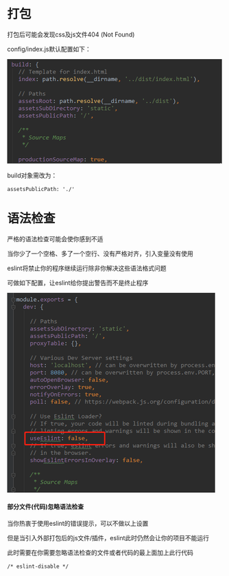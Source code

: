 # 打包

打包后可能会发现css及js文件404 \(Not Found\)

config/index.js默认配置如下：

![](/assets/config-build.png)

build对象需改为：

```
assetsPublicPath: './'
```

# 语法检查

严格的语法检查可能会使你感到不适

当你少了一个空格、多了一个空行、没有严格对齐，引入变量没有使用

eslint将禁止你的程序继续运行除非你解决这些语法格式问题

可做如下配置，让eslint给你提出警告而不是终止程序

![](/assets/eslint.png)

#### 部分文件\(代码\)忽略语法检查

当你热衷于使用eslint的错误提示，可以不做以上设置

但是当引入外部打包后的js文件/插件，eslint此时仍然会让你的项目不能运行

此时需要在你需要忽略语法检查的文件或者代码的最上面加上此行代码

```
/* eslint-disable */
```



